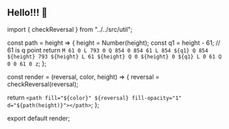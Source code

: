 ## Hello!!! 👋

<!--
**hong9640/hong9640** is a ✨ _special_ ✨ repository because its `README.md` (this file) appears on your GitHub profile.

Here are some ideas to get you started:

- 🔭 I’m currently working on ...
- 🌱 I’m currently learning ...
- 👯 I’m looking to collaborate on ...
- 🤔 I’m looking for help with ...
- 💬 Ask me about ...
- 📫 How to reach me: ...
- 😄 Pronouns: ...
- ⚡ Fun fact: ...
-->
import { checkReversal } from "../../src/util";

const path = height => {
  height = Number(height);
  const q1 = height - 61; // 61 is q point
  return `M 61 0 L 793 0 Q 854 0 854 61 L 854 ${q1} Q 854 ${height} 793 ${height} L 61 ${height} Q 0 ${height} 0 ${q1} L 0 61 Q 0 0 61 0 z`;
};

const render = (reversal, color, height) => {
  reversal = checkReversal(reversal);

  return `<path fill="${color}" ${reversal} fill-opacity="1" d="${path(height)}"></path>`;
};

export default render;
